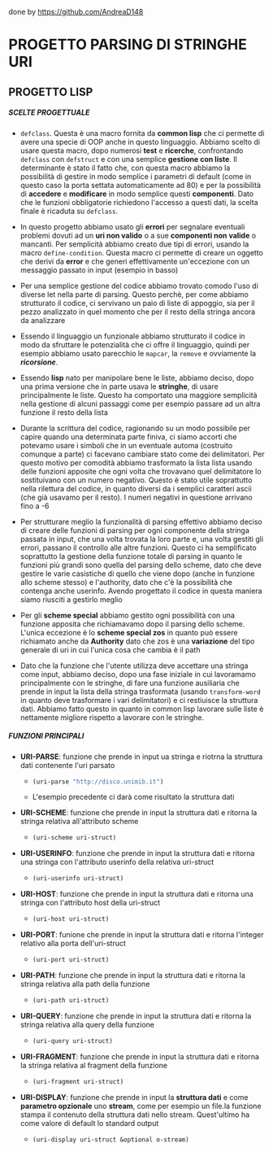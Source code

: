 
done by https://github.com/AndreaD148


# PROGETTO PARSING DI STRINGHE URI

## PROGETTO LISP

##### SCELTE PROGETTUALE

- `defclass`. Questa è una macro fornita da **common lisp** che ci permette di avere una specie di OOP anche in questo linguaggio. Abbiamo scelto di usare questa macro, dopo numerosi **test** e **ricerche**, confrontando `defclass` con `defstruct` e con una semplice **gestione con liste**. Il determinante è stato il fatto che, con questa macro abbiamo la possibilità di gestire in modo semplice i parametri di default (come in questo caso la porta settata automaticamente ad 80) e per la possibilità di **accedere** e **modificare** in modo semplice questi **componenti**. Dato che le funzioni obbligatorie richiedono l'accesso a questi dati, la scelta finale è ricaduta su `defclass`.

- In questo progetto abbiamo usato gli **errori** per segnalare eventuali problemi dovuti ad un **uri non valido** o a sue **componenti non valide** o mancanti. Per semplicità abbiamo creato due tipi di errori, usando la macro `define-condition`. Questa macro ci permette di creare un oggetto che derivi da **error** e che generi effettivamente un'eccezione con un messaggio passato in input (esempio in basso)

- Per una semplice gestione del codice abbiamo trovato comodo l'uso di diverse let nella parte di parsing. Questo perchè, per come abbiamo strutturato il codice, ci servivano un paio di liste di appoggio, sia per il pezzo analizzato in quel momento che per il resto della stringa ancora da analizzare

- Essendo il linguaggio un funzionale abbiamo strutturato il codice in modo da sfruttare le potenzialità che ci offre il linguaggio, quindi per esempio abbiamo usato parecchio le `mapcar`, la `remove` e ovviamente la ***ricorsione***.

- Essendo **lisp** nato per manipolare bene le liste, abbiamo deciso, dopo una prima versione che in parte usava le **stringhe**, di usare principalmente le liste. Questo ha comportato una maggiore semplicità nella gestione di alcuni passaggi come per esempio passare ad un altra funzione il resto della lista

- Durante la scrittura del codice, ragionando su un modo possibile per capire quando una determinata parte finiva, ci siamo accorti che potevamo usare i simboli che in un eventuale automa (costruito comunque a parte) ci facevano cambiare stato come dei delimitatori. Per questo motivo per comodità abbiamo trasformato la lista lista usando delle funzioni apposite che ogni volta che trovavano quel delimitatore lo sostituivano con un numero negativo. Questo è stato utile soprattutto nella rilettura del codice, in quanto diversi da i semplici caratteri ascii (che già usavamo per il resto). I numeri negativi in questione arrivano fino a -6

- Per strutturare meglio la funzionalità di parsing effettivo abbiamo deciso di creare delle funzioni di parsing per ogni componente della stringa passata in input, che una volta trovata la loro parte e, una volta gestiti gli errori, passano il controllo alle altre funzioni. Questo ci ha semplificato soprattutto la gestione della funzione totale di parsing in quanto le funzioni più grandi sono quella del parsing dello scheme, dato che deve gestire le varie casistiche di quello che viene dopo (anche in funzione allo scheme stesso) e l'authority, dato che c'è la possibilità che contenga anche userinfo. Avendo progettato il codice in questa maniera siamo riusciti a gestirlo meglio

- Per gli **scheme special** abbiamo gestito ogni possibilità con una funzione apposita che richiamavamo dopo il parsing dello scheme. L'unica eccezione è lo **scheme special zos** in quanto può essere richiamato anche da **Authority** dato che zos è una **variazione** del tipo generale di uri in cui l'unica cosa che cambia è il path

- Dato che la funzione che l'utente utilizza deve accettare una stringa come input, abbiamo deciso, dopo una fase iniziale in cui lavoramamo principalmente con le stringhe, di fare una funzione ausiliaria che prende in input la lista della stringa trasformata (usando `transform-word` in quanto deve trasformare i vari delimitatori) e ci restiuisce la struttura dati. Abbiamo fatto questo in quanto in common lisp lavorare sulle liste è nettamente migliore rispetto a lavorare con le stringhe.

##### FUNZIONI PRINCIPALI

- **URI-PARSE**: funzione che prende in input ua stringa e riotrna la struttura dati contenente l'uri parsato
  
  - ```lisp
    (uri-parse "http://disco.unimib.it")
    ```
  
  - L'esempio precedente ci darà come risultato la struttura dati

- **URI-SCHEME**: funzione che prende in input la struttura dati e ritorna la stringa relativa all'attributo scheme
  
  - ```lisp
    (uri-scheme uri-struct)
    ```

- **URI-USERINFO**: funzione che prende in input la struttura dati e ritorna una stringa con l'attributo userinfo della relativa uri-struct
  
  - ```lisp
    (uri-userinfo uri-struct)
    ```

- **URI-HOST**: funzione che prende in input la struttura dati e ritorna una stringa con l'attributo host della uri-struct
  
  - ```lisp
    (uri-host uri-struct)
    ```

- **URI-PORT**: funione che prende in input la struttura dati e ritorna l'integer relativo alla porta dell'uri-struct
  
  - ```lisp
    (uri-port uri-struct)
    ```

- **URI-PATH**: funzione che prende in input la struttura dati e ritorna la stringa relativa alla path della funzione
  
  - ```lisp
    (uri-path uri-struct)
    ```

- **URI-QUERY**: funzione che prende in input la struttura dati e ritorna la stringa relativa alla query della funzione
  
  - ```lisp
    (uri-query uri-struct)
    ```

- **URI-FRAGMENT**: funzione che prende in input la struttura dati e ritorna la stringa relativa al fragment della funzione
  
  - ```lisp
    (uri-fragment uri-struct)
    ```

- **URI-DISPLAY**: funzione che prende in input la **struttura dati** e come **parametro opzionale** uno **stream**, come per esempio un file.la funzione stampa il contenuto della struttura dati nello stream. Quest'ultimo ha come valore di default lo standard output
  
  - ```lisp
    (uri-display uri-struct &optional o-stream)
    ```
